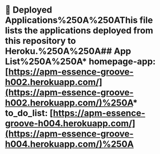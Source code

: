 # 🚀 Deployed Applications%250A%250AThis file lists the applications deployed from this repository to Heroku.%250A%250A## App List%250A%250A* **homepage-app:** [https://apm-essence-groove-h002.herokuapp.com/](https://apm-essence-groove-h002.herokuapp.com/)%250A* **to_do_list:** [https://apm-essence-groove-h004.herokuapp.com/](https://apm-essence-groove-h004.herokuapp.com/)%250A
